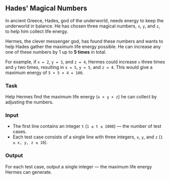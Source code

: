## **Hades' Magical Numbers**

In ancient Greece, Hades, god of the underworld, needs energy to keep the underworld in balance. He has chosen three magical numbers, `x`, `y`, and `z`, to help him collect life energy.

Hermes, the clever messenger god, has found these numbers and wants to help Hades gather the maximum life energy possible. He can increase any one of these numbers by 1 up to **5 times** in total.

For example, if `x = 2`, `y = 3`, and `z = 4`, Hermes could increase `x` three times and `y` two times, resulting in `x = 5`, `y = 5`, and `z = 4`. This would give a maximum energy of `5 × 5 × 4 = 100`.

### **Task**
Help Hermes find the maximum life energy (`x × y × z`) he can collect by adjusting the numbers.

### **Input**
- The first line contains an integer `t` (`1 ≤ t ≤ 1000`) — the number of test cases.
- Each test case consists of a single line with three integers, `x`, `y`, and `z` (`1 ≤ x, y, z ≤ 10`).

### **Output**
For each test case, output a single integer — the maximum life energy Hermes can generate.
